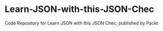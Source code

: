 # Learn-JSON-with-this-JSON-Chec
Code Repository for Learn JSON with this JSON Chec, published by Packt
